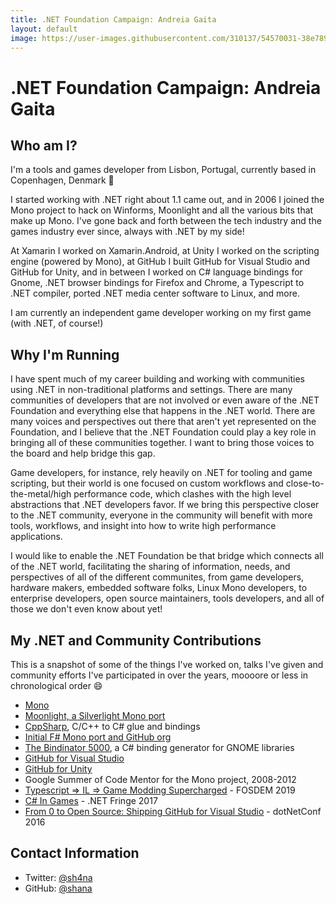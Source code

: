 ```yaml
---
title: .NET Foundation Campaign: Andreia Gaita
layout: default
image: https://user-images.githubusercontent.com/310137/54570031-38e78900-499a-11e9-9d03-bf2db6f885d6.jpg
---
```


# .NET Foundation Campaign: Andreia Gaita

## Who am I?
I'm a tools and games developer from Lisbon, Portugal, currently based in Copenhagen, Denmark :wave:

I started working with .NET right about 1.1 came out, and in 2006 I joined the Mono project to hack on Winforms, Moonlight and all the various bits that make up Mono. I've gone back and forth between the tech industry and the games industry ever since, always with .NET by my side!

At Xamarin I worked on Xamarin.Android, at Unity I worked on the scripting engine (powered by Mono), at GitHub I built GitHub for Visual Studio and GitHub for Unity, and in between I worked on C# language bindings for Gnome, .NET browser bindings for Firefox and Chrome, a Typescript to .NET compiler, ported .NET media center software to Linux, and more.

I am currently an independent game developer working on my first game (with .NET, of course!)

## Why I'm Running
I have spent much of my career building and working with communities using .NET in non-traditional platforms and settings. There are many communities of developers that are not involved or even aware of the .NET Foundation and everything else that happens in the .NET world. There are many voices and perspectives out there that aren't yet represented on the Foundation, and I believe that the .NET Foundation could play a key role in bringing all of these communities together. I want to bring those voices to the board and help bridge this gap.

Game developers, for instance, rely heavily on .NET for tooling and game scripting, but their world is one focused on custom workflows and close-to-the-metal/high performance code, which clashes with the high level abstractions that .NET developers favor. If we bring this perspective closer to the .NET community, everyone in the community will benefit with more tools, workflows, and insight into how to write high performance applications.

I would like to enable the .NET Foundation be that bridge which connects all of the .NET world, facilitating the sharing of information, needs, and perspectives of all of the different communites, from game developers, hardware makers, embedded software folks, Linux Mono developers, to enterprise developers, open source maintainers, tools developers, and all of those we don't even know about yet!

## My .NET and Community Contributions

This is a snapshot of some of the things I've worked on, talks I've given and community efforts I've participated in over the years, moooore or less in chronological order :smile:

- [Mono](https://github.com/mono/mono)
- [Moonlight, a Silverlight Mono port](https://github.com/mono/moon)
- [CppSharp](https://github.com/mono/cppsharp), C/C++ to C# glue and bindings
- [Initial F# Mono port and GitHub org](https://github.com/fsharp/fsharp)
- [The Bindinator 5000](https://github.com/shana/bindinator), a C# binding generator for GNOME libraries
- [GitHub for Visual Studio](https://github.com/github/visualstudio)
- [GitHub for Unity](https://github.com/github-for-unity/unity)
- Google Summer of Code Mentor for the Mono project, 2008-2012
- [Typescript => IL => Game Modding Supercharged](https://www.youtube.com/watch?v=KSDJC2mFAYc) - FOSDEM 2019
- [C# In Games](https://www.youtube.com/watch?v=N21cx4v2L88) - .NET Fringe 2017
- [From 0 to Open Source: Shipping GitHub for Visual Studio](https://www.youtube.com/watch?v=5MYmSwUo7PM) - dotNetConf 2016

## Contact Information
* Twitter: [@sh4na](https://twitter.com/sh4na)
* GitHub: [@shana](https://github.com/shana)
